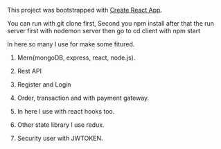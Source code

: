 This project was bootstrapped with [Create React App](https://github.com/facebook/create-react-app).

You can run with git clone first, Second you npm install after that the run server first with nodemon server then go to cd client with npm start 

In here so many I use for make some fitured.

1. Mern(mongoDB, express, react, node.js).

2. Rest API

3. Register and Login

4. Order, transaction and with payment gateway.

5. In here I use with react hooks too.

6. Other state library I use redux.

7. Security user with JWTOKEN.



